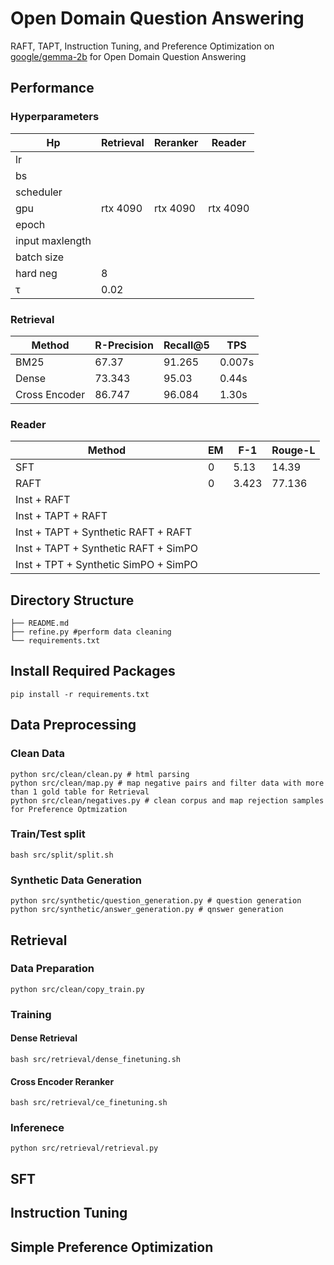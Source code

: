 # Open Domain Question Answering
RAFT, TAPT, Instruction Tuning, and Preference Optimization on [google/gemma-2b](https://huggingface.co/google/gemma-2b) for Open Domain Question Answering
## Performance
### Hyperparameters
| Hp | Retrieval | Reranker | Reader | 
| ------------- | ------------- | ------------- | ------------- |
| lr |  |  |  |
| bs |  |  |  |
| scheduler |  |  |  |
| gpu | rtx 4090  | rtx 4090  | rtx 4090  |
| epoch |  |  |  |
| input maxlength |  |  |  |
| batch size |   |  |  |
| hard neg | 8 |  |  |
| τ | 0.02 |  |  |
### Retrieval
| Method | R-Precision | Recall@5 | TPS | 
| ------------- | ------------- | ------------- | ------------- |
| BM25 | 67.37 | 91.265 | 0.007s |
| Dense |  73.343 | 95.03 | 0.44s |
| Cross Encoder | 86.747 | 96.084 | 1.30s |

### Reader
| Method | EM | F-1 | Rouge-L |
| ------------- | ------------- | ------------- |------------- |
| SFT | 0  | 5.13  | 14.39 |
| RAFT | 0 | 3.423  | 77.136 |
| Inst + RAFT |   |   | |
| Inst + TAPT + RAFT |   |   | |
| Inst + TAPT + Synthetic RAFT + RAFT |   |   | |
| Inst + TAPT + Synthetic RAFT + SimPO|   |   | |
| Inst + TPT + Synthetic SimPO + SimPO |   |   | |

## Directory Structure
```
├── README.md
├── refine.py #perform data cleaning
└── requirements.txt
```

## Install Required Packages
```pip install -r requirements.txt```

## Data Preprocessing
### Clean Data
```
python src/clean/clean.py # html parsing
python src/clean/map.py # map negative pairs and filter data with more than 1 gold table for Retrieval
python src/clean/negatives.py # clean corpus and map rejection samples for Preference Optmization
```
### Train/Test split
```
bash src/split/split.sh
```

### Synthetic Data Generation
```
python src/synthetic/question_generation.py # question generation
python src/synthetic/answer_generation.py # qnswer generation
```

## Retrieval
### Data Preparation
```python src/clean/copy_train.py```
### Training
#### Dense Retrieval
```bash src/retrieval/dense_finetuning.sh```
#### Cross Encoder Reranker
```bash src/retrieval/ce_finetuning.sh```
### Inferenece
```python src/retrieval/retrieval.py```



## SFT

## Instruction Tuning

## Simple Preference Optimization
